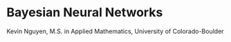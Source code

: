 # Bayesian Neural Networks
Kevin Nguyen, M.S. in Applied Mathematics, University of Colorado-Boulder

